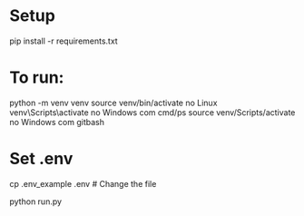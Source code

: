 # Setup
pip install -r requirements.txt

# To run:
python -m venv venv
source venv/bin/activate  no Linux
venv\Scripts\activate no Windows com cmd/ps
source venv/Scripts/activate no Windows com gitbash

# Set .env
cp .env_example .env
    # Change the file

python run.py
